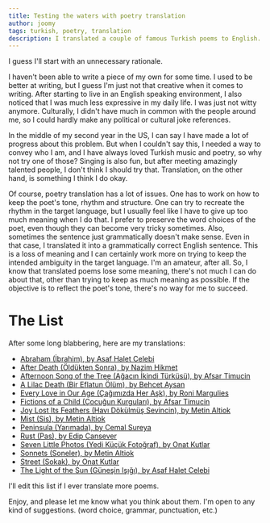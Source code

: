 ```yaml
---
title: Testing the waters with poetry translation
author: joomy
tags: turkish, poetry, translation
description: I translated a couple of famous Turkish poems to English. It turns out that translation is fun and tough. I'll also ramble a bit about adaptation to the US.
---
```


I guess I'll start with an unnecessary rationale.

I haven't been able to write a piece of my own for some time. I used to be
better at writing, but I guess I'm just not that creative when it comes to writing.
After starting to live in an English speaking environment, I also noticed that
I was much less expressive in my daily life. I was just not witty anymore.
Culturally, I didn't have much in common with the people around me, so I could
hardly make any political or cultural joke references.

In the middle of my second year in the US, I can say I have made a lot of progress
about this problem. But when I couldn't say this, I needed a way to convey
who I am, and I have always loved Turkish music and poetry, so why not try one of those?
Singing is also fun, but after meeting amazingly talented people, I don't think
I should try that. Translation, on the other hand, is something I think I do okay.

Of course, poetry translation has a lot of issues. One has to work on how to
keep the poet's tone, rhythm and structure. One can try to recreate the rhythm in
the target language, but I usually feel like I have to give up too much meaning
when I do that. I prefer to preserve the word choices of the poet, even though they
can become very tricky sometimes. Also, sometimes the sentence just grammatically
doesn't make sense. Even in that case, I translated it into a grammatically
correct English sentence. This is a loss of meaning and I can certainly
work more on trying to keep the intended ambiguity in the target language.
I'm an amateur, after all. So, I know that translated poems lose some meaning,
there's not much I can do about that, other than trying to keep as much meaning as possible.
If the objective is to reflect the poet's tone, there's no way for me to succeed.

# The List

After some long blabbering, here are my translations:

* [Abraham (İbrahim), by Asaf Halet Celebi](../pages/poems/abraham.html)
* [After Death (Öldükten Sonra), by Nazim Hikmet](../pages/poems/after-death.html)
* [Afternoon Song of the Tree (Ağacın İkindi Türküsü), by Afsar Timucin](../pages/poems/afternoon-song-of-the-tree.html)
* [A Lilac Death (Bir Eflatun Ölüm), by Behcet Aysan](../pages/poems/a-lilac-death.html)
* [Every Love in Our Age (Çağımızda Her Aşk), by Roni Margulies](../pages/poems/every-love-in-our-age.html)
* [Fictions of a Child (Çocuğun Kurguları), by Afsar Timucin](../pages/poems/fictions-of-a-child.html)
* [Joy Lost Its Feathers (Havı Dökülmüş Sevincin), by Metin Altiok](../pages/poems/joy-lost-its-feathers.html)
* [Mist (Sis), by Metin Altiok](../pages/poems/mist.html)
* [Peninsula (Yarımada), by Cemal Sureya](../pages/poems/peninsula.html)
* [Rust (Pas), by Edip Cansever](../pages/poems/rust.html)
* [Seven Little Photos (Yedi Küçük Fotoğraf), by Onat Kutlar](../pages/poems/seven-little-photos.html)
* [Sonnets (Soneler), by Metin Altiok](../pages/poems/sonnets.html)
* [Street (Sokak), by Onat Kutlar](../pages/poems/street.html)
* [The Light of the Sun (Güneşin Işığı), by Asaf Halet Celebi](../pages/poems/the-light-of-the-sun.html)

I'll edit this list if I ever translate more poems.

Enjoy, and please let me know what you think about them. I'm open to any kind
of suggestions. (word choice, grammar, punctuation, etc.)
